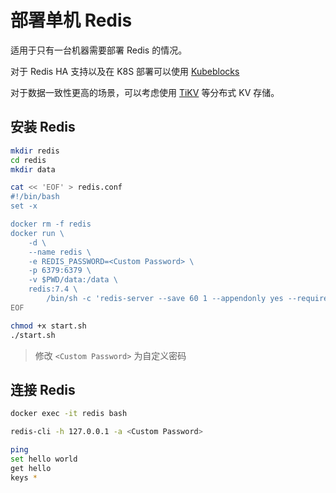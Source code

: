 # 部署单机 Redis

适用于只有一台机器需要部署 Redis 的情况。

对于 Redis HA 支持以及在 K8S 部署可以使用 [Kubeblocks](https://cn.kubeblocks.io/docs/preview/user-docs/overview/introduction)

对于数据一致性更高的场景，可以考虑使用 [TiKV](https://tikv.org/) 等分布式 KV 存储。

## 安装 Redis

```bash
mkdir redis
cd redis
mkdir data

cat << 'EOF' > redis.conf
#!/bin/bash
set -x

docker rm -f redis
docker run \
	-d \
	--name redis \
	-e REDIS_PASSWORD=<Custom Password> \
	-p 6379:6379 \
	-v $PWD/data:/data \
	redis:7.4 \
		/bin/sh -c 'redis-server --save 60 1 --appendonly yes --requirepass ${REDIS_PASSWORD}'
EOF

chmod +x start.sh
./start.sh
```

> 修改 `<Custom Password>` 为自定义密码

## 连接 Redis

```bash
docker exec -it redis bash

redis-cli -h 127.0.0.1 -a <Custom Password>

ping
set hello world
get hello
keys *
```
